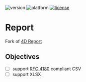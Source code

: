 ![version](https://img.shields.io/badge/version-20%2B-E23089)
![platform](https://img.shields.io/static/v1?label=platform&message=mac-intel%20|%20mac-arm%20|%20win-64&color=blue)
[![license](https://img.shields.io/github/license/miyako/Report)](LICENSE.md)

# Report

Fork of [4D Report](https://github.com/4d/4D-Report)

## Objectives

- [ ] support [RFC 4180](https://datatracker.ietf.org/doc/html/rfc4180) compliant CSV
- [ ] support XLSX 
